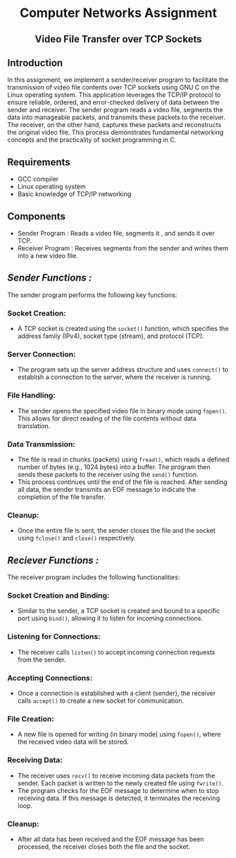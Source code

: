 # <p align="center"> Computer Networks Assignment</p>
##  <p align="center">Video File Transfer over TCP Sockets</p>
## Introduction

In this assignment, we implement a sender/receiver program to facilitate the transmission of video file contents over TCP sockets using GNU C on the Linux operating system. This application leverages the TCP/IP protocol to ensure reliable, ordered, and error-checked delivery of data between the sender and receiver. The sender program reads a video file, segments the data into manageable packets, and transmits these packets to the receiver. The receiver, on the other hand, captures these packets and reconstructs the original video file. This process demonstrates fundamental networking concepts and the practicality of socket programming in C.

## Requirements

* GCC compiler
* Linux operating system
* Basic knowledge of TCP/IP networking

## Components
* Sender Program : Reads a video file, segments it , and sends it over TCP. 
* Receiver Program : Receives segments from the sender and writes them into a new video file.

## _**Sender Functions :**_

The sender program performs the following key functions:

### Socket Creation:
   - A TCP socket is created using the `socket()` function, which specifies the address family (IPv4), socket type (stream), and protocol (TCP).

### Server Connection:
   - The program sets up the server address structure and uses `connect()` to establish a connection to the server, where the receiver is running.

### File Handling:
   - The sender opens the specified video file in binary mode using `fopen()`. This allows for direct reading of the file contents without data translation.

### Data Transmission:
   - The file is read in chunks (packets) using `fread()`, which reads a defined number of bytes (e.g., 1024 bytes) into a buffer. The program then sends these packets to the receiver using the `send()` function. 
   - This process continues until the end of the file is reached. After sending all data, the sender transmits an EOF message to indicate the completion of the file transfer.

### Cleanup:
   - Once the entire file is sent, the sender closes the file and the socket using `fclose()` and `close()` respectively.

## _**Reciever Functions :**_ 

The receiver program includes the following functionalities:

### Socket Creation and Binding:
   - Similar to the sender, a TCP socket is created and bound to a specific port using `bind()`, allowing it to listen for incoming connections.

### Listening for Connections:
   - The receiver calls `listen()` to accept incoming connection requests from the sender.

### Accepting Connections:
   - Once a connection is established with a client (sender), the receiver calls `accept()` to create a new socket for communication.

### File Creation:
   - A new file is opened for writing (in binary mode) using `fopen()`, where the received video data will be stored.

### Receiving Data:
   - The receiver uses `recv()` to receive incoming data packets from the sender. Each packet is written to the newly created file using `fwrite()`.
   - The program checks for the EOF message to determine when to stop receiving data. If this message is detected, it terminates the receiving loop.

### Cleanup:
   - After all data has been received and the EOF message has been processed, the receiver closes both the file and the socket.



